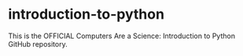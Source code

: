 # introduction-to-python
This is the OFFICIAL Computers Are a Science: Introduction to Python GitHub repository.
